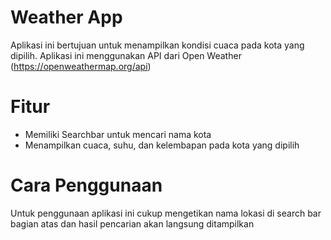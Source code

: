# Weather App
Aplikasi ini bertujuan untuk menampilkan kondisi cuaca pada kota yang dipilih. Aplikasi ini menggunakan API dari Open Weather (https://openweathermap.org/api)

# Fitur
- Memiliki Searchbar untuk mencari nama kota
- Menampilkan cuaca, suhu, dan kelembapan pada kota yang dipilih

# Cara Penggunaan
Untuk penggunaan aplikasi ini cukup mengetikan nama lokasi di search bar bagian atas dan hasil pencarian akan langsung ditampilkan
